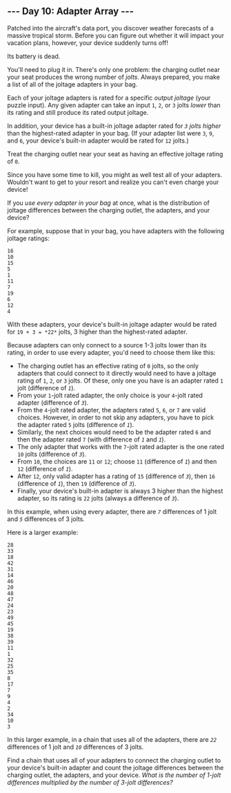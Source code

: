 ## --- Day 10: Adapter Array ---

Patched into the aircraft's data port, you discover weather forecasts of a massive tropical storm. Before you can figure out whether it will impact your vacation plans, however, your device suddenly turns off!


Its battery is dead.


You'll need to plug it in. There's only one problem: the charging outlet near your seat produces the wrong number of *jolts*. Always prepared, you make a list of all of the joltage adapters in your bag.


Each of your joltage adapters is rated for a specific *output joltage* (your puzzle input). Any given adapter can take an input `1`, `2`, or `3` jolts *lower* than its rating and still produce its rated output joltage.


In addition, your device has a built-in joltage adapter rated for *`3` jolts higher* than the highest-rated adapter in your bag. (If your adapter list were `3`, `9`, and `6`, your device's built-in adapter would be rated for `12` jolts.)


Treat the charging outlet near your seat as having an effective joltage rating of `0`.


Since you have some time to kill, you might as well test all of your adapters. Wouldn't want to get to your resort and realize you can't even charge your device!


If you *use every adapter in your bag* at once, what is the distribution of joltage differences between the charging outlet, the adapters, and your device?


For example, suppose that in your bag, you have adapters with the following joltage ratings:



```
16
10
15
5
1
11
7
19
6
12
4

```

With these adapters, your device's built-in joltage adapter would be rated for `19 + 3 = *22*` jolts, 3 higher than the highest-rated adapter.


Because adapters can only connect to a source 1-3 jolts lower than its rating, in order to use every adapter, you'd need to choose them like this:


* The charging outlet has an effective rating of `0` jolts, so the only adapters that could connect to it directly would need to have a joltage rating of `1`, `2`, or `3` jolts. Of these, only one you have is an adapter rated `1` jolt (difference of *`1`*).
* From your `1`-jolt rated adapter, the only choice is your `4`-jolt rated adapter (difference of *`3`*).
* From the `4`-jolt rated adapter, the adapters rated `5`, `6`, or `7` are valid choices. However, in order to not skip any adapters, you have to pick the adapter rated `5` jolts (difference of *`1`*).
* Similarly, the next choices would need to be the adapter rated `6` and then the adapter rated `7` (with difference of *`1`* and *`1`*).
* The only adapter that works with the `7`-jolt rated adapter is the one rated `10` jolts (difference of *`3`*).
* From `10`, the choices are `11` or `12`; choose `11` (difference of *`1`*) and then `12` (difference of *`1`*).
* After `12`, only valid adapter has a rating of `15` (difference of *`3`*), then `16` (difference of *`1`*), then `19` (difference of *`3`*).
* Finally, your device's built-in adapter is always 3 higher than the highest adapter, so its rating is `22` jolts (always a difference of *`3`*).


In this example, when using every adapter, there are *`7`* differences of 1 jolt and *`5`* differences of 3 jolts.


Here is a larger example:



```
28
33
18
42
31
14
46
20
48
47
24
23
49
45
19
38
39
11
1
32
25
35
8
17
7
9
4
2
34
10
3

```

In this larger example, in a chain that uses all of the adapters, there are *`22`* differences of 1 jolt and *`10`* differences of 3 jolts.


Find a chain that uses all of your adapters to connect the charging outlet to your device's built-in adapter and count the joltage differences between the charging outlet, the adapters, and your device. *What is the number of 1-jolt differences multiplied by the number of 3-jolt differences?*


